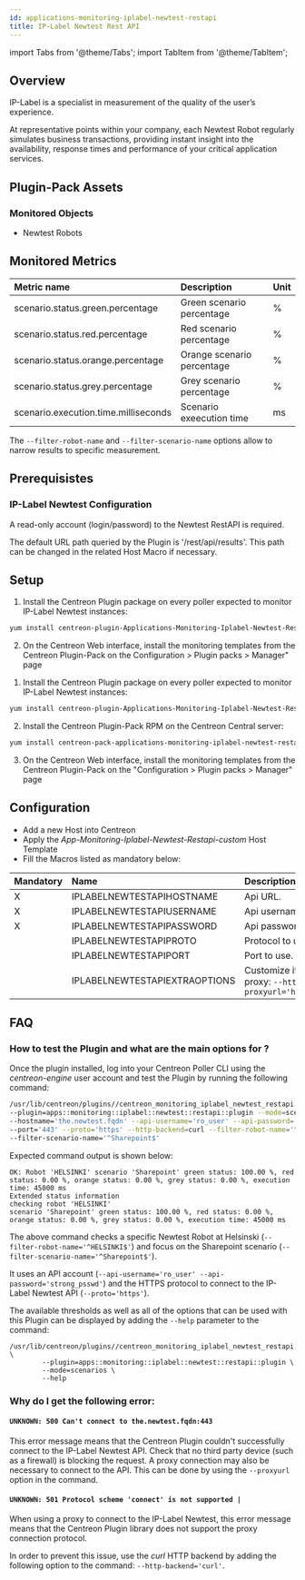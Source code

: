 ```yaml
---
id: applications-monitoring-iplabel-newtest-restapi
title: IP-Label Newtest Rest API
---
```

import Tabs from '@theme/Tabs';
import TabItem from '@theme/TabItem';


## Overview

IP-Label is a specialist in measurement of the quality of the user’s experience. 

At representative points within your company, each Newtest Robot regularly simulates 
business transactions, providing instant insight into the availability, response times 
and performance of your critical application services.

## Plugin-Pack Assets

### Monitored Objects

* Newtest Robots

## Monitored Metrics 

<Tabs groupId="sync">
<TabItem value="Scenario" label="Scenario">

| Metric name                              | Description                | Unit |
| :--------------------------------------- | :------------------------- | :----|
| scenario.status.green.percentage         | Green scenario percentage  |   %  |
| scenario.status.red.percentage           | Red scenario percentage    |   %  |
| scenario.status.orange.percentage        | Orange scenario percentage |   %  |
| scenario.status.grey.percentage          | Grey scenario percentage   |   %  |
| scenario.execution.time.milliseconds     | Scenario exeecution time   |   ms |

The ```--filter-robot-name``` and ```--filter-scenario-name``` options allow to narrow results to specific measurement.

</TabItem>
</Tabs>

## Prerequisistes

### IP-Label Newtest Configuration

A read-only account (login/password) to the Newtest RestAPI is required. 

The default URL path queried by the Plugin is '/rest/api/results'. This path can be changed in the related Host Macro
if necessary.

## Setup 

<Tabs groupId="sync">
<TabItem value="Online License" label="Online License">

1. Install the Centreon Plugin package on every poller expected to monitor IP-Label Newtest instances:

```bash
yum install centreon-plugin-Applications-Monitoring-Iplabel-Newtest-Restapi
```

2. On the Centreon Web interface, install the monitoring templates from the Centreon Plugin-Pack on the
Configuration > Plugin packs > Manager" page

</TabItem>
<TabItem value="Offline License" label="Offline License">

1. Install the Centreon Plugin package on every poller expected to monitor IP-Label Newtest instances:

```bash
yum install centreon-plugin-Applications-Monitoring-Iplabel-Newtest-Restapi
```

2. Install the Centreon Plugin-Pack RPM on the Centreon Central server:

```bash
yum install centreon-pack-applications-monitoring-iplabel-newtest-restapi
```

3. On the Centreon Web interface, install the monitoring templates from the Centreon Plugin-Pack on the "Configuration > Plugin packs > Manager" page

</TabItem>
</Tabs>

## Configuration

* Add a new Host into Centreon
* Apply the *App-Monitoring-Iplabel-Newtest-Restapi-custom* Host Template
* Fill the Macros listed as mandatory below:  

| Mandatory   | Name                             | Description                                                                                                              |
| :---------- | :------------------------------- | :----------------------------------------------------------------------------------------------------------------------- |
| X           | IPLABELNEWTESTAPIHOSTNAME        | Api URL.                                                                                                                 |
| X           | IPLABELNEWTESTAPIUSERNAME        | Api username                                                                                                             |
| X           | IPLABELNEWTESTAPIPASSWORD        | Api password                                                                                                             |
|             | IPLABELNEWTESTAPIPROTO           | Protocol to use. Default: 'https'                                                                                        |
|             | IPLABELNEWTESTAPIPORT            | Port to use. Default: ```443```                                                                                          |
|             | IPLABELNEWTESTAPIEXTRAOPTIONS    | Customize it with your own if needed. E.g. proxy: ```--http-backend=curl --proxyurl='https://proxy.mycompany:3128'```    |

## FAQ

### How to test the Plugin and what are the main options for ?

Once the plugin installed, log into your Centreon Poller CLI using the *centreon-engine* user account 
and test the Plugin by running the following command: 

```bash
/usr/lib/centreon/plugins//centreon_monitoring_iplabel_newtest_restapi.pl \
--plugin=apps::monitoring::iplabel::newtest::restapi::plugin --mode=scenarios \
--hostname='the.newtest.fqdn' --api-username='ro_user' --api-password='strong_psswd' \
--port='443' --proto='https' --http-backend=curl --filter-robot-name='^HELSINKI$' \
--filter-scenario-name='^Sharepoint$'
```

Expected command output is shown below:

```
OK: Robot 'HELSINKI' scenario 'Sharepoint' green status: 100.00 %, red status: 0.00 %, orange status: 0.00 %, grey status: 0.00 %, execution time: 45000 ms
Extended status information 	
checking robot 'HELSINKI'
scenario 'Sharepoint' green status: 100.00 %, red status: 0.00 %, orange status: 0.00 %, grey status: 0.00 %, execution time: 45000 ms
```

The above command checks a specific Newtest Robot at Helsinski (```--filter-robot-name='^HELSINKI$'```) and focus on the Sharepoint scenario (```--filter-scenario-name='^Sharepoint$'```).

It uses an API account (```--api-username='ro_user' --api-password='strong_psswd'```) and the HTTPS protocol to connect to the IP-Label Newtest API
(```--proto='https'```).

The available thresholds as well as all of the options that can be used with this Plugin can be displayed by adding the ```--help``` parameter to the command:

```
/usr/lib/centreon/plugins//centreon_monitoring_iplabel_newtest_restapi.pl \
        --plugin=apps::monitoring::iplabel::newtest::restapi::plugin \
        --mode=scenarios \
        --help 
```

### Why do I get the following error: 

#### ```UNKNOWN: 500 Can't connect to the.newtest.fqdn:443```

This error message means that the Centreon Plugin couldn't successfully connect to the IP-Label Newtest API.
Check that no third party device (such as a firewall) is blocking the request.
A proxy connection may also be necessary to connect to the API. This can be done by using the ```--proxyurl``` option in the command.

#### ```UNKNOWN: 501 Protocol scheme 'connect' is not supported |``` 

When using a proxy to connect to the IP-Label Newtest, this error message means that the Centreon Plugin library does not support
the proxy connection protocol.

In order to prevent this issue, use the *curl* HTTP backend by adding the following option to the command: ```--http-backend='curl'```.

